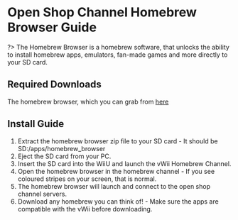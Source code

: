 # Open Shop Channel Homebrew Browser Guide

?> The Homebrew Browser is a homebrew software, that unlocks the ability to install homebrew apps, emulators, fan-made games and more directly to your SD card.

## Required Downloads

The homebrew browser, which you can grab from [here](https://wii.guide/assets/files/homebrew_browser_v0.3.9e.zip)

## Install Guide
1. Extract the homebrew browser zip file to your SD card - It should be SD:/apps/homebrew_browser
2. Eject the SD card from your PC.
3. Insert the SD card into the WiiU and launch the vWii Homebrew Channel.
4. Open the homebrew browser in the homebrew channel - If you see coloured stripes on your screen, that is normal.
5. The homebrew browser will launch and connect to the open shop channel servers.
6. Download any homebrew you can think of! - Make sure the apps are compatible with the vWii before downloading.
